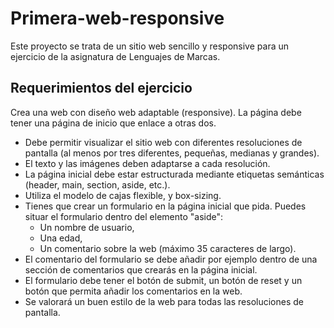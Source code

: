 # Primera-web-responsive
Este proyecto se trata de un sitio web sencillo y responsive para un ejercicio de la asignatura de Lenguajes de Marcas.

## Requerimientos del ejercicio

Crea una web con diseño web adaptable (responsive). La página debe tener una página de inicio que enlace a otras dos.

- Debe permitir visualizar el sitio web con diferentes resoluciones de pantalla (al menos por tres diferentes, pequeñas, medianas y grandes).
- El texto y las imágenes deben adaptarse a cada resolución.
- La página inicial debe estar estructurada mediante etiquetas semánticas (header, main, section, aside, etc.).
- Utiliza el modelo de cajas flexible, y box-sizing.
- Tienes que crear un formulario en la página inicial que pida. Puedes situar el formulario dentro del elemento "aside":
    - Un nombre de usuario,
    - Una edad,
    - Un comentario sobre la web (máximo 35 caracteres de largo).
- El comentario del formulario se debe añadir por ejemplo dentro de una sección de comentarios que crearás en la página inicial.
- El formulario debe tener el botón de submit, un botón de reset y un botón que permita añadir los comentarios en la web.
- Se valorará un buen estilo de la web para todas las resoluciones de pantalla.
